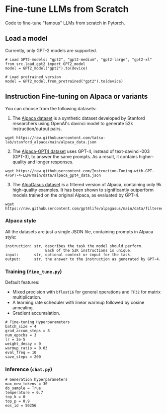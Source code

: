 # Fine-tune LLMs from Scratch
Code to fine-tune "famous" LLMs from scratch in Pytorch.

## Load a model
Currently, only GPT-2 models are supported.
```
# Load GPT2-models: "gpt2", "gpt2-medium", "gpt2-large", "gpt2-xl"
from src.load_gpt2 import GPT2_model
model = GPT2_model("gpt2").to(device)

# Load pretrained version
model = GPT2_model.from_pretrained("gpt2").to(device)
```

## Instruction Fine-tuning on Alpaca or variants
You can choose from the following datasets:

1. The [Alpaca dataset](https://github.com/tatsu-lab/stanford_alpaca/tree/main) is a synthetic dataset developed by Stanford researchers using OpenAI's davinci model to generate 52k instruction/output pairs. 
```
wget https://raw.githubusercontent.com/tatsu-lab/stanford_alpaca/main/alpaca_data.json
```

2. The [Alpaca-GPT4 dataset](https://github.com/Instruction-Tuning-with-GPT-4/GPT-4-LLM) uses GPT-4, instead of text-davinci-003 (GPT-3), to answer the same prompts. As a result, it contains higher-quality and longer responses.
```
wget https://raw.githubusercontent.com/Instruction-Tuning-with-GPT-4/GPT-4-LLM/main/data/alpaca_gpt4_data.json
```

3. The [AlpaGasus dataset](https://lichang-chen.github.io/AlpaGasus/) is a filtered version of Alpaca, containing only 9k high-quality examples. It has been shown to significantly outperform models trained on the original Alpaca, as evaluated by GPT-4.
```
wget https://raw.githubusercontent.com/gpt4life/alpagasus/main/data/filtered/chatgpt_9k.json
```

### Alpaca style
All the datasets are just a single JSON file, containing prompts in Alpaca style:
```
instruction: str, describes the task the model should perform. 
                  Each of the 52K instructions is unique.
input:       str, optional context or input for the task.
output:      str, the answer to the instruction as generated by GPT-4.
```

### Training (`fine_tune.py`)
Default features:
- Mixed precision with `bfloat16` for general operations and `TF32` for matrix multiplication.
- A learning rate scheduler with linear warmup followed by cosine annealing.
- Gradient accumalation.
```
# Fine-tuning Hyperparameters
batch_size = 4
grad_accum_steps = 8
num_epochs = 3
lr = 2e-5
weight_decay = 0
warmup_ratio = 0.03
eval_freq = 10
save_steps = 200
```

### Inference (`chat.py`)
```
# Generation hyperparameters
max_new_tokens = 30
do_sample = True
temperature = 0.7
top_k = 0
top_p = 0.9
eos_id = 50256
```
